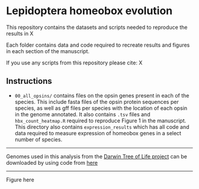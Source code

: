 # Lepidoptera homeobox evolution
This repository contains the datasets and scripts needed to reproduce the results in X

Each folder contains data and code required to recreate results and figures in each section of the manuscript.

If you use any scripts from this repository please cite:
X

## Instructions

* `00_all_opsins/` contains files on the opsin genes present in each of the species. This include fasta files of the opsin protein sequences per species, as well as gff files per species with the location of each opsin in the genome annotated. It also contains `.tsv` files and `hbx_count_heatmap.R` required to reproduce Figure 1 in the manuscript. This directory also contains `expression_results` which has all code and data required to measure expression of homeobox genes in a select number of species.

---

Genomes used in this analysis from the [Darwin Tree of Life project](https://www.darwintreeoflife.org/) can be downloaded by using code from [here](https://github.com/PeterMulhair/DToL_insects)

---

Figure here